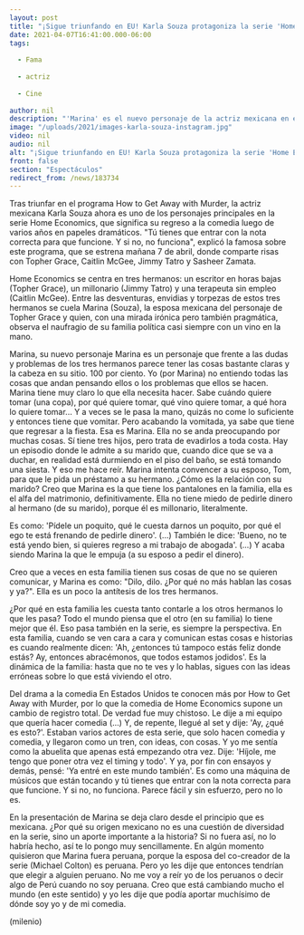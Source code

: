 ```yaml
---
layout: post
title: "¡Sigue triunfando en EU! Karla Souza protagoniza la serie 'Home Economics'"
date: 2021-04-07T16:41:00.000-06:00
tags:
  
  - Fama
  
  - actriz
  
  - Cine
  
author: nil
description: "'Marina' es el nuevo personaje de la actriz mexicana en esta serie, donde también participan Topher Grace, Caitlin McGee, Jimmy Tatro y Sasheer Zamata. "
image: "/uploads/2021/images-karla-souza-instagram.jpg"
video: nil
audio: nil
alt: "¡Sigue triunfando en EU! Karla Souza protagoniza la serie 'Home Economics'"
front: false
section: "Espectáculos"
redirect_from: /news/183734
---
```


Tras triunfar en el programa How to Get Away with Murder, la actriz mexicana Karla Souza ahora es uno de los personajes principales en la serie Home Economics, que significa su regreso a la comedia luego de varios años en papeles dramáticos. "Tú tienes que entrar con la nota correcta para que funcione. Y si no, no funciona", explicó la famosa sobre este programa, que se estrena mañana 7 de abril, donde comparte risas con Topher Grace, Caitlin McGee, Jimmy Tatro y Sasheer Zamata. 

​Home Economics se centra en tres hermanos: un escritor en horas bajas (Topher Grace), un millonario (Jimmy Tatro) y una terapeuta sin empleo (Caitlin McGee). Entre las desventuras, envidias y torpezas de estos tres hermanos se cuela Marina (Souza), la esposa mexicana del personaje de Topher Grace y quien, con una mirada irónica pero también pragmática, observa el naufragio de su familia política casi siempre con un vino en la mano. 

Marina, su nuevo personaje Marina es un personaje que frente a las dudas y problemas de los tres hermanos parece tener las cosas bastante claras y la cabeza en su sitio. 100 por ciento. Yo (por Marina) no entiendo todas las cosas que andan pensando ellos o los problemas que ellos se hacen. Marina tiene muy claro lo que ella necesita hacer. Sabe cuándo quiere tomar (una copa), por qué quiere tomar, qué vino quiere tomar, a qué hora lo quiere tomar... Y a veces se le pasa la mano, quizás no come lo suficiente y entonces tiene que vomitar. Pero acabando la vomitada, ya sabe que tiene que regresar a la fiesta. Esa es Marina. Ella no se anda preocupando por muchas cosas. Sí tiene tres hijos, pero trata de evadirlos a toda costa. 
Hay un episodio donde le admite a su marido que, cuando dice que se va a duchar, en realidad está durmiendo en el piso del baño, se está tomando una siesta. Y eso me hace reír. Marina intenta convencer a su esposo, Tom, para que le pida un préstamo a su hermano. ¿Cómo es la relación con su marido? Creo que Marina es la que tiene los pantalones en la familia, ella es el alfa del matrimonio, definitivamente. Ella no tiene miedo de pedirle dinero al hermano (de su marido), porque él es millonario, literalmente.

Es como: 'Pídele un poquito, qué le cuesta darnos un poquito, por qué el ego te está frenando de pedirle dinero'. (...) También le dice: 'Bueno, no te está yendo bien, si quieres regreso a mi trabajo de abogada'. (...) Y acaba siendo Marina la que le empuja (a su esposo a pedir el dinero). 


Creo que a veces en esta familia tienen sus cosas de que no se quieren comunicar, y Marina es como: "Dilo, dilo. ¿Por qué no más hablan las cosas y ya?". Ella es un poco la antítesis de los tres hermanos. 

¿Por qué en esta familia les cuesta tanto contarle a los otros hermanos lo que les pasa? Todo el mundo piensa que el otro (en su familia) lo tiene mejor que él. Eso pasa también en la serie, es siempre la perspectiva. En esta familia, cuando se ven cara a cara y comunican estas cosas e historias es cuando realmente dicen: 'Ah, ¿entonces tú tampoco estás feliz donde estás? Ay, entonces abracémonos, que todos estamos jodidos'. Es la dinámica de la familia: hasta que no te ves y lo hablas, sigues con las ideas erróneas sobre lo que está viviendo el otro. 

Del drama a la comedia En Estados Unidos te conocen más por How to Get Away with Murder, por lo que la comedia de Home Economics supone un cambio de registro total. De verdad fue muy chistoso. Le dije a mi equipo que quería hacer comedia (...) Y, de repente, llegué al set y dije: 'Ay, ¿qué es esto?'. Estaban varios actores de esta serie, que solo hacen comedia y comedia, y llegaron como un tren, con ideas, con cosas. Y yo me sentía como la abuelita que apenas está empezando otra vez. Dije: 'Híjole, me tengo que poner otra vez el timing y todo'. Y ya, por fin con ensayos y demás, pensé: 'Ya entré en este mundo también'. Es como una máquina de músicos que están tocando y tú tienes que entrar con la nota correcta para que funcione. Y si no, no funciona. Parece fácil y sin esfuerzo, pero no lo es.

En la presentación de Marina se deja claro desde el principio que es mexicana. ¿Por qué su origen mexicano no es una cuestión de diversidad en la serie, sino un aporte importante a la historia? Si no fuera así, no lo habría hecho, así te lo pongo muy sencillamente. En algún momento quisieron que Marina fuera peruana, porque la esposa del co-creador de la serie (Michael Colton) es peruana. Pero yo les dije que entonces tendrían que elegir a alguien peruano. No me voy a reír yo de los peruanos o decir algo de Perú cuando no soy peruana. Creo que está cambiando mucho el mundo (en este sentido) y yo les dije que podía aportar muchísimo de dónde soy yo y de mi comedia.

(milenio)